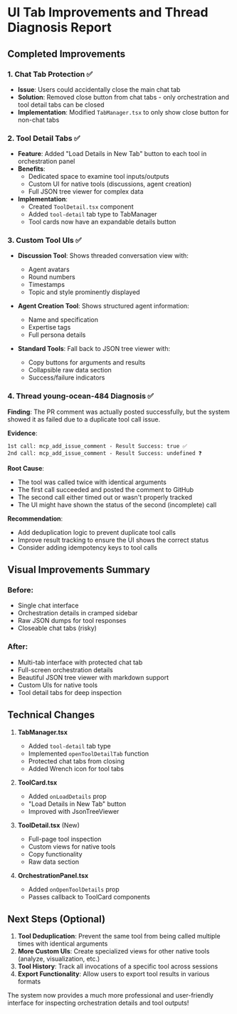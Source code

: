 # UI Tab Improvements and Thread Diagnosis Report

## Completed Improvements

### 1. Chat Tab Protection ✅
- **Issue**: Users could accidentally close the main chat tab
- **Solution**: Removed close button from chat tabs - only orchestration and tool detail tabs can be closed
- **Implementation**: Modified `TabManager.tsx` to only show close button for non-chat tabs

### 2. Tool Detail Tabs ✅
- **Feature**: Added "Load Details in New Tab" button to each tool in orchestration panel
- **Benefits**: 
  - Dedicated space to examine tool inputs/outputs
  - Custom UI for native tools (discussions, agent creation)
  - Full JSON tree viewer for complex data
- **Implementation**: 
  - Created `ToolDetail.tsx` component
  - Added `tool-detail` tab type to TabManager
  - Tool cards now have an expandable details button

### 3. Custom Tool UIs ✅
- **Discussion Tool**: Shows threaded conversation view with:
  - Agent avatars
  - Round numbers
  - Timestamps
  - Topic and style prominently displayed
  
- **Agent Creation Tool**: Shows structured agent information:
  - Name and specification
  - Expertise tags
  - Full persona details
  
- **Standard Tools**: Fall back to JSON tree viewer with:
  - Copy buttons for arguments and results
  - Collapsible raw data section
  - Success/failure indicators

### 4. Thread young-ocean-484 Diagnosis ✅

**Finding**: The PR comment was actually posted successfully, but the system showed it as failed due to a duplicate tool call issue.

**Evidence**:
```
1st call: mcp_add_issue_comment - Result Success: true ✅
2nd call: mcp_add_issue_comment - Result Success: undefined ❓
```

**Root Cause**: 
- The tool was called twice with identical arguments
- The first call succeeded and posted the comment to GitHub
- The second call either timed out or wasn't properly tracked
- The UI might have shown the status of the second (incomplete) call

**Recommendation**: 
- Add deduplication logic to prevent duplicate tool calls
- Improve result tracking to ensure the UI shows the correct status
- Consider adding idempotency keys to tool calls

## Visual Improvements Summary

### Before:
- Single chat interface
- Orchestration details in cramped sidebar
- Raw JSON dumps for tool responses
- Closeable chat tabs (risky)

### After:
- Multi-tab interface with protected chat tab
- Full-screen orchestration details
- Beautiful JSON tree viewer with markdown support
- Custom UIs for native tools
- Tool detail tabs for deep inspection

## Technical Changes

1. **TabManager.tsx**
   - Added `tool-detail` tab type
   - Implemented `openToolDetailTab` function
   - Protected chat tabs from closing
   - Added Wrench icon for tool tabs

2. **ToolCard.tsx**
   - Added `onLoadDetails` prop
   - "Load Details in New Tab" button
   - Improved with JsonTreeViewer

3. **ToolDetail.tsx** (New)
   - Full-page tool inspection
   - Custom views for native tools
   - Copy functionality
   - Raw data section

4. **OrchestrationPanel.tsx**
   - Added `onOpenToolDetails` prop
   - Passes callback to ToolCard components

## Next Steps (Optional)

1. **Tool Deduplication**: Prevent the same tool from being called multiple times with identical arguments
2. **More Custom UIs**: Create specialized views for other native tools (analyze, visualization, etc.)
3. **Tool History**: Track all invocations of a specific tool across sessions
4. **Export Functionality**: Allow users to export tool results in various formats

The system now provides a much more professional and user-friendly interface for inspecting orchestration details and tool outputs!
